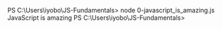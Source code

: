 PS C:\Users\iyobo\JS-Fundamentals> node 0-javascript_is_amazing.js JavaScript is amazing PS C:\Users\iyobo\JS-Fundamentals>
